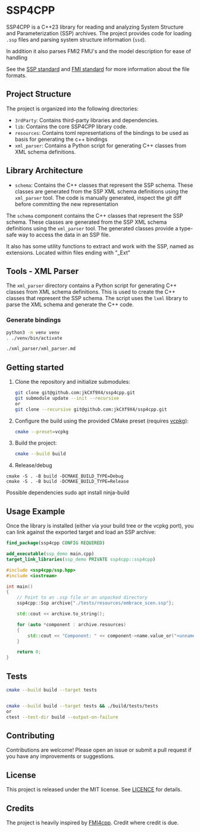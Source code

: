 # SSP4CPP

SSP4CPP is a C++23 library for reading and analyzing System Structure and Parameterization (SSP) archives. The project provides code for loading `.ssp` files and parsing system structure information (`ssd`).

In addition it also parses FMI2 FMU's and the model description for ease of handling

See the [SSP standard](https://ssp-standard.org) and [FMI standard](https://fmi-standard.org) for more information about the file formats.


## Project Structure

The project is organized into the following directories:

- `3rdParty`: Contains third-party libraries and dependencies.
- `lib`: Contains the core SSP4CPP library code.
- `resources`: Contains toml representations of the bindings to be used as basis for generating the c++ bindings 
- `xml_parser`: Contains a Python script for generating C++ classes from XML schema definitions.

## Library Architecture

- `schema`: Contains the C++ classes that represent the SSP schema. These classes are generated from the SSP XML schema definitions using the `xml_parser` tool. The code is manually generated, inspect the git diff before committing the new representation  

The `schema` component contains the C++ classes that represent the SSP schema. These classes are generated from the SSP XML schema definitions using the `xml_parser` tool. The generated classes provide a type-safe way to access the data in an SSP file.

It also has some utility functions to extract and work with the SSP, named as extensions. Located within files ending with "_Ext" 

## Tools - XML Parser

The `xml_parser` directory contains a Python script for generating C++ classes from XML schema definitions. This is used to create the C++ classes that represent the SSP schema. The script uses the `lxml` library to parse the XML schema and generate the C++ code.

### Generate bindings

```bash
python3 -m venv venv
. ./venv/bin/activate

./xml_parser/xml_parser.md

```

## Getting started
1.  Clone the repository and initialize submodules:
    ```bash
    git clone git@github.com:jkCXf9X4/ssp4cpp.git
    git submodule update --init --recursive 
    or
    git clone --recursive git@github.com:jkCXf9X4/ssp4cpp.git
    ```

2.  Configure the build using the provided CMake preset (requires [vcpkg](https://github.com/microsoft/vcpkg)):
    ```bash
    cmake --preset=vcpkg
    ```

3.  Build the project:
    ```bash
    cmake --build build
    ```

4. Release/debug
```
cmake -S . -B build -DCMAKE_BUILD_TYPE=Debug
cmake -S . -B build -DCMAKE_BUILD_TYPE=Release
```

Possible dependencies
sudo apt install ninja-build

## Usage Example

Once the library is installed (either via your build tree or the vcpkg port), you can link against the exported target and load an SSP archive:

```cmake
find_package(ssp4cpp CONFIG REQUIRED)

add_executable(ssp_demo main.cpp)
target_link_libraries(ssp_demo PRIVATE ssp4cpp::ssp4cpp)
```

```cpp
#include <ssp4cpp/ssp.hpp>
#include <iostream>

int main()
{
    // Point to an .ssp file or an unpacked directory
    ssp4cpp::Ssp archive{"./tests/resources/embrace_scen.ssp"};

    std::cout << archive.to_string();

    for (auto *component : archive.resources)
    {
        std::cout << "Component: " << component->name.value_or("<unnamed>") << '\n';
    }

    return 0;
}
```

## Tests

```bash
cmake --build build --target tests


cmake --build build --target tests && ./build/tests/tests
or
ctest --test-dir build --output-on-failure
```


## Contributing
Contributions are welcome! Please open an issue or submit a pull request if you have any improvements or suggestions.

## License
This project is released under the MIT license. See [LICENCE](LICENCE) for details.

## Credits
The project is heavily inspired by [FMI4cpp](https://github.com/NTNU-IHB/FMI4cpp). Credit where credit is due.


